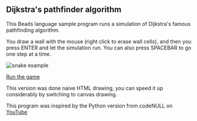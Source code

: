 ## Dijkstra's pathfinder algorithm

This Beads language sample program runs a simulation of Dijkstra's famous pathfinding algorithm.

You draw a wall with the mouse (right click to erase wall cells), and then you press ENTER and let the simulation run. You can also press SPACEBAR to go one step at a time. 

![snake example](http://beadslang.com/apps/pathfinder/pathfinder.gif)

[Run the game](http://beadslang.com/apps/pathfinder/pathfinder.html)

This version was done naive HTML drawing, you can speed it up considerably by switching to canvas drawing.

This program was inspired by the Python version from codeNULL on [YouTube](https://www.youtube.com/watch?v=3yUPeIayvfU&feature=youtu.be)
